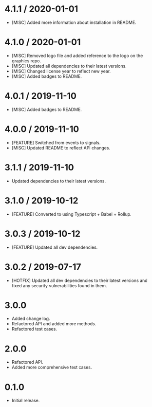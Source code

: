 4.1.1 / 2020-01-01
=====================
* [MISC] Added more information about installation in README.

4.1.0 / 2020-01-01
=====================
* [MISC] Removed logo file and added reference to the logo on the graphics repo.
* [MISC] Updated all dependencies to their latest versions.
* [MISC] Changed license year to reflect new year.
* [MISC] Added badges to README.

4.0.1 / 2019-11-10
=====================
* [MISC] Added badges to README.

4.0.0 / 2019-11-10
=====================
* [FEATURE] Switched from events to signals.
* [MISC] Updated README to reflect API changes.

3.1.1 / 2019-11-10
=====================
* Updated dependencies to their latest versions.

3.1.0 / 2019-10-12
=====================
* [FEATURE] Converted to using Typescript + Babel + Rollup.

3.0.3 / 2019-10-12
=====================
* [FEATURE] Updated all dev dependencies.

3.0.2 / 2019-07-17
=====================
* [HOTFIX] Updated all dev dependencies to their latest versions and fixed any security vulnerabilities found in them.

3.0.0
======================
* Added change log.
* Refactored API and added more methods.
* Refactored test cases.

2.0.0
=======================
* Refactored API.
* Added more comprehensive test cases.

0.1.0
=======================
* Initial release.